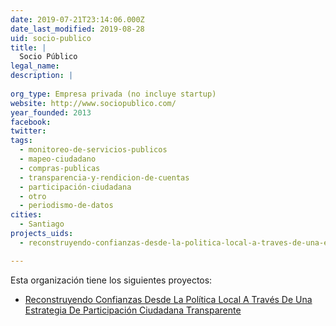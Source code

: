```yaml
---
date: 2019-07-21T23:14:06.000Z
date_last_modified: 2019-08-28
uid: socio-publico
title: |
  Socio Público
legal_name: 
description: |
  
org_type: Empresa privada (no incluye startup)
website: http://www.sociopublico.com/
year_founded: 2013
facebook: 
twitter: 
tags:
  - monitoreo-de-servicios-publicos
  - mapeo-ciudadano
  - compras-publicas
  - transparencia-y-rendicion-de-cuentas
  - participación-ciudadana
  - otro
  - periodismo-de-datos
cities: 
  - Santiago
projects_uids:
  - reconstruyendo-confianzas-desde-la-politica-local-a-traves-de-una-estrategia-de-participacion-ciudadana-transparente

---
```


Esta organización tiene los siguientes proyectos:

- [Reconstruyendo Confianzas Desde La Política Local  A Través De Una Estrategia De Participación Ciudadana Transparente](/proyectos/reconstruyendo-confianzas-desde-la-politica-local-a-traves-de-una-estrategia-de-participacion-ciudadana-transparente)
